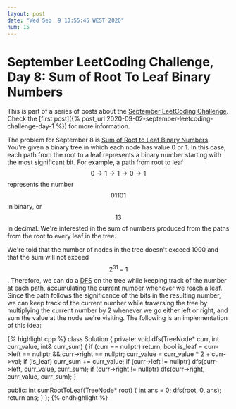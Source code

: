 ```yaml
---
layout: post
date: "Wed Sep  9 10:55:45 WEST 2020"
num: 15
---
```


# September LeetCoding Challenge, Day 8: Sum of Root To Leaf Binary Numbers

<div class="message" markdown="1">

This is part of a series of posts about the [September LeetCoding
Challenge][september-challenge]. Check the [first post]({% post_url
2020-09-02-september-leetcoding-challenge-day-1 %}) for more information.

</div>

The problem for September 8 is [Sum of Root to Leaf Binary Numbers][problem].
You're given a binary tree in which each node has value 0 or 1. In this case,
each path from the root to a leaf represents a binary number starting with the
most significant bit. For example, a path from root to leaf $$0 \rightarrow 1
\rightarrow 1 \rightarrow 0 \rightarrow 1$$ represents the number $$01101$$ in
binary, or $$13$$ in decimal. We're interested in the sum of numbers produced
from the paths from the root to every leaf in the tree.

We're told that the number of nodes in the tree doesn't exceed 1000 and that the
sum will not exceed $$2^{31} - 1$$. Therefore, we can do a [DFS][dfs] on the
tree while keeping track of the number at each path, accumulating the current
number whenever we reach a leaf. Since the path follows the significance of the
bits in the resulting number, we can keep track of the current number while
traversing the tree by multiplying the current number by 2 whenever we go either
left or right, and sum the value at the node we're visiting. The following is an
implementation of this idea:

{% highlight cpp %}
class Solution {
private:
  void dfs(TreeNode* curr, int curr_value, int& curr_sum) {
    if (curr == nullptr)
      return;
    bool is_leaf = curr->left == nullptr && curr->right == nullptr;
    curr_value = curr_value * 2 + curr->val;
    if (is_leaf)
      curr_sum += curr_value;
    if (curr->left != nullptr)
      dfs(curr->left, curr_value, curr_sum);
    if (curr->right != nullptr)
      dfs(curr->right, curr_value, curr_sum);
  }

public:
  int sumRootToLeaf(TreeNode* root) {
    int ans = 0;
    dfs(root, 0, ans);
    return ans;
  }
};
{% endhighlight %}

[dfs]: https://en.wikipedia.org/wiki/Depth-first_search
[problem]: https://leetcode.com/problems/sum-of-root-to-leaf-binary-numbers/
[september-challenge]: https://leetcode.com/explore/challenge/card/september-leetcoding-challenge/
